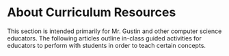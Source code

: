 # About Curriculum Resources

This section is intended primarily for Mr. Gustin and other computer science educators. The following articles outline in-class guided activities for educators to perform with students in order to teach certain concepts.